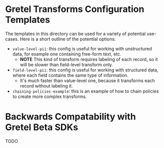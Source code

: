 # Gretel Transforms Configuration Templates

The templates in this directory can be used for a variety of potential use-cases.  Here is a short outline of the potential options:
* `value-level-pii`: this config is useful for working with unstructured data, for example one containing free-form text, etc.
  * **NOTE** This kind of transform requires labeling of each record, so it will be slower than field-level transform only.
* `field-level-pii`: this config is useful for working with structured data, where each field contains the same type of information.
  * It's much faster than value-level one, because it transforms each record without labeling it.
* `chaining-policies-example`: this is an example of how to chain policies to create more complex transforms.

# Backwards Compatability with Gretel Beta SDKs

TODO